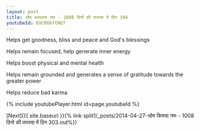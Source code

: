 ```yaml
---
layout: post
title: ओम अस्वथय नमः - 1008 दिनों की तपस्या में दिन 304
youtubeId: 6UCR66ftNEY
---
```

 
 
Helps get goodness, bliss and peace and God's blessings
 
Helps remain focused, help generate inner energy 
 
Helps boost physical and mental health 
 
Helps remain grounded and generates a sense of gratitude towards the greater power 
 
Helps reduce bad karma
 
 
 
 


{% include youtubePlayer.html id=page.youtubeId %}
 
[Next]({{ site.baseurl }}{% link  split1/_posts/2014-04-27-ओम किमया नमः - 1008 दिनों की तपस्या में दिन 303.md%})
 
